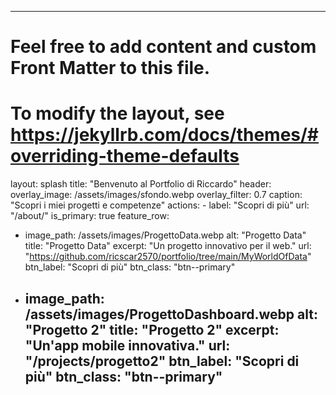 ---
# Feel free to add content and custom Front Matter to this file.
# To modify the layout, see https://jekyllrb.com/docs/themes/#overriding-theme-defaults

layout: splash
title: "Benvenuto al Portfolio di Riccardo"
header:
  overlay_image: /assets/images/sfondo.webp
  overlay_filter: 0.7
  caption: "Scopri i miei progetti e competenze"
  actions:
    - label: "Scopri di più"
      url: "/about/"
      is_primary: true
feature_row:
  - image_path: /assets/images/ProgettoData.webp
    alt: "Progetto Data"
    title: "Progetto Data"
    excerpt: "Un progetto innovativo per il web."
    url: "https://github.com/ricscar2570/portfolio/tree/main/MyWorldOfData"
    btn_label: "Scopri di più"
    btn_class: "btn--primary"
  - image_path: /assets/images/ProgettoDashboard.webp
    alt: "Progetto 2"
    title: "Progetto 2"
    excerpt: "Un'app mobile innovativa."
    url: "/projects/progetto2"
    btn_label: "Scopri di più"
    btn_class: "btn--primary"
    ---
